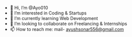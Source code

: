 - 👋 Hi, I’m @Ayo010
- 👀 I’m interested in Coding & Startups
- 🌱 I’m currently learning Web Development
- 💞️ I’m looking to collaborate on Freelancing & Internships
- 📫 How to reach me: mail- ayushsonar556@gmail.com

<!---
Ayo010/Ayo010 is a ✨ special ✨ repository because its `README.md` (this file) appears on your GitHub profile.
You can click the Preview link to take a look at your changes.
--->
